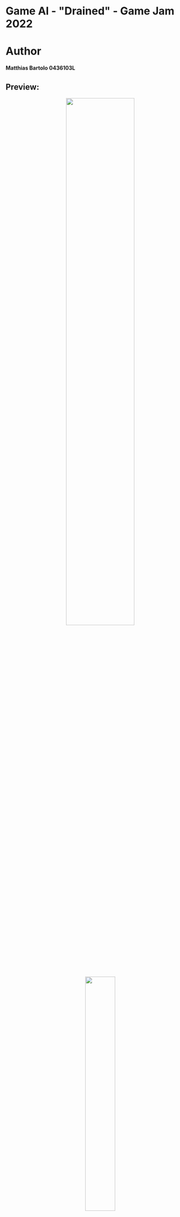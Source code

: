 # Game AI - "Drained" - Game Jam 2022

# Author
**Matthias Bartolo 0436103L**

## Preview:
<p align='center'>
  <img src="https://github.com/mbar0075/Game-AI/assets/103250564/d8e7ce90-c3ba-4cf9-9d4e-1a08e14f7770" style="display: block; margin: 0 auto; width: 60%; height: auto;">
  <img src="https://github.com/mbar0075/Game-AI/assets/103250564/5b514540-2f4f-4902-a7bf-ce839594ebc6"  style="display: block; margin: 0 auto; width: 40%; height: auto;">
  <img src="https://github.com/mbar0075/Game-AI/assets/103250564/b07fe46f-5cc6-43a7-8fea-495adbd09ae9"  style="display: block; margin: 0 auto; width: 40%; height: auto;"></br>
  <img src="https://github.com/mbar0075/Game-AI/assets/103250564/75c2f213-707d-4c83-bf1a-b65d5e04b80f" style="display: block; margin: 0 auto; width: 60%; height: auto;"></br>
</p>


## Description of Task:
**Drained** was created as part of the **2022 University of Malta Game Jam** and is a side-scrolling platformer
game. The gameplay revolves around exploring the play area to find collectible items intended to relieve
mental health exhaustion, while avoiding obstacles. The game also adheres to the theme of the **Game
Jam**, which was **Mental Health**, and features several AI-related features which were covered in both
the Game AI and Advanced Game AI courses. Moreover, an effort was made to render the game fun,
whilst exhibiting characteristics of challenging gameplay, a compelling endless mode, and
complementary game mechanics.

The team took great care in making sure that Drained accurately represents the theme of mental health.
This is reflected through the player who, in the game, takes control of a character burdened with the
effects of mental exhaustion. The primary representation of this is a mental health bar visible in the topright corner of the screen, which goes down over time, thus simulating being in a **“draining”** situation. Like real life mental health afflictions, the bar going down does not harm you physically, but negatively
impacts you in other ways. When one is mentally exhausted, common symptoms are reduction in mental
clarity and scattered thoughts.

Another element directly related to the mental health bar are the relaxation spots collected in the first
level of the game. These spots represent recognised ways to treat mental stress, such as exercising or
eating healthy. The idea is that these will help the player to partially restore their mental health
status. However, these also become less effective when used repeatedly, to show that the character is
becoming desensitised to these methods over time.</br>


## "Drained" wins the 2022 Game Jam
>" **The theme of the game jam was mental health, and the winning game was called "Drained"**.
>
>The game jam was a competition where teams of students worked to create a game from scratch in just 42 hours. It was an intense and exciting event that allowed participants to put their skills to the test and push the boundaries of their creativity. The teams were given free rein to create whatever kind of game they wanted, as long as it related to the theme of mental health. "
>
>
> " "Drained" was developed by a mixed team of eight students from different departments. The game tackled the issue of mental exhaustion and fatigue, and the judges praised it for its engaging gameplay and thought-provoking message.
>
> In "Drained", players take on the role of a character struggling with mental exhaustion and fatigue. The game uses a unique mechanic where players must carefully manage their mental energy to survive. As the game progresses, players must make difficult decisions that will impact their character's mental state.
>
> The game was developed using a combination of graphics, and it features a beautiful and immersive art style. The game's music and sound effects also added to the overall atmosphere and helped to create a truly engaging experience for players. "
> 
> - Newspoint > News > 2022 > December > "Drained" wins the 2022 Game Jam
<p align='center'>
<img src="https://www.um.edu.mt/__data/assets/image/0017/507203/varieties/extra.png" alt="Newspoint Drained Image" style="display: block; margin: 0 auto; width: 60%; height: auto;">
</p>

**Read more at:** https://www.um.edu.mt/newspoint/news/2022/12/drained-wins-the-2022-game-jam
</br>


## Getting Featured on National Television:
Our game got the attention of the local media and was featured on the national television station, TVM.

<video controls>
  <source src="GameJamTV.mp4" type="video/mp4">
  Your browser does not support the video tag.
</video>


## Video: 


https://github.com/mbar0075/Game-AI/assets/103250564/003c19d7-6c6c-4dc7-ae48-9aeae69a88f8



</br>
Additionally, the identical video can be accessed on YouTube via the following link:  https://www.youtube.com/watch?v=EiGw8lY5pUM 
</br>

## Role:
I actively contributed to the development and implementation of all major AI functionality and game components. Through dedicated effort and expertise, I was responsible for coding and integrating various features to enhance the game's performance and user experience. Additionally, as one of the Project Managers, I played a crucial role in coordinating the team and facilitating effective collaboration. This collective effort resulted in the successful achievement of the project's objectives.</br>


## Game Flow Diagram:
The provided Data Flow Diagram (DFD) serves to showcase the intricate functionality inherent in Drained. It encompasses the entire game flow, encompassing the manipulation of game variables such as volume sliders. Furthermore, the DFD visually depicts the comprehensive interplay between players, the environment, and the enemies, effectively highlighting the intricate interconnectedness of these vital components. By offering a visual representation, the DFD offers valuable insights into the intricate dynamics of player engagement and interaction throughout the game.
<p align='center'>
<img src="https://github.com/mbar0075/Game-AI/assets/103250564/9ced820c-a8c8-49ab-b3b0-5a9d8f3773ad"  style="display: block; margin: 0 auto; width: 100%; height: auto;">
</p></br>


## Deliverables:
The repository contains the Game which won the University of Malta 10th Game Jam, and includes the following:<br />
1. [Group 2 Deliverables](https://github.com/mbar0075/Game-AI-Drained-Game-Jam-2022/tree/main/Group%202%20Deliverables) - directory which hold the Project Code<br />
2. [Drained.mp4](https://github.com/mbar0075/Game-AI-Drained-Game-Jam-2022/blob/main/Drained.mp4) - video showcasing the Game<br />
3. [GAME AI Report](https://github.com/mbar0075/Game-AI-Drained-Game-Jam-2022/blob/main/GAME%20AI%20Report.pdf) - documentation for the Project<br />
